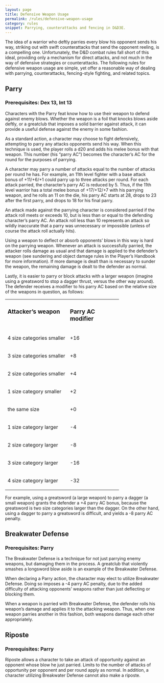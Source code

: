 ```yaml
---
layout: page
title: Defensive Weapon Usage
permalink: /rules/defensive-weapon-usage
category: rules
snippet: Parrying, counterattacks and fencing in D&D3E.
---
```


The idea of a warrior who deftly parries every blow his opponent sends his way, striking out with swift counterattacks that send the opponent reeling, is a compelling one. Unfortunately, the D&D combat rules fall short of this ideal, providing only a mechanism for direct attacks, and not much in the way of defensive strategies or counterattacks. The following rules for defensive weapon usage are simple, yet offer a reasonable way of dealing with parrying, counterattacks, fencing-style fighting, and related topics.

## Parry

### Prerequisites: Dex 13, Int 13

Characters with the Parry feat know how to use their weapon to defend against enemy blows. Whether the weapon is a foil that knocks blows aside deftly, or a greatclub that imposes a solid barrier against attack, it can provide a useful defense against the enemy in some fashion.

As a standard action, a character may choose to fight defensively, attempting to parry any attacks opponents send his way. When this technique is used, the player rolls a d20 and adds his melee bonus with that weapon. This number (his “parry AC”) becomes the character’s AC for the round for the purposes of parrying.

A character may parry a number of attacks equal to the number of attacks per round he has. For example, an 11th level fighter with a base attack bonus of +11/+6/+1 could parry up to three attacks per round. For each attack parried, the character’s parry AC is reduced by 5\. Thus, if the 11th level warrior has a total melee bonus of +17/+12/+7 with his parrying weapon, and he rolls an 11 on the die, his parry AC starts at 28, drops to 23 after the first parry, and drops to 18 for his final parry.

An attack made against the parrying character is considered parried if the attack roll meets or exceeds 10, but is less than or equal to the defending character’s parry AC. An attack roll less than 10 represents an attack so wildly inaccurate that a parry was unnecessary or impossible (unless of course the attack roll actually hits).

Using a weapon to deflect or absorb opponents’ blows in this way is hard on the parrying weapon. Whenever an attack is successfully parried, the attacker rolls damage as usual and that damage is applied to the defender’s weapon (see sundering and object damage rules in the Player’s Handbook for more information). If more damage is dealt than is necessary to sunder the weapon, the remaining damage is dealt to the defender as normal.

Lastly, it is easier to parry or block attacks with a larger weapon (imagine using a greatsword to stop a dagger thrust, versus the other way around). The defender receives a modifier to his parry AC based on the relative size of the weapons in question, as follows:

<center>

<table cellspacing="0" cellpadding="8" border="0" width="372"><colgroup><col width="188"> <col width="152"></colgroup>

<tbody>

<tr valign="TOP">

<td width="188">

### Attacker’s weapon

</td>

<td width="152">

### Parry AC modifier

</td>

</tr>

<tr valign="TOP">

<td width="188">

4 size categories smaller

</td>

<td width="152">

+16

</td>

</tr>

<tr valign="TOP">

<td width="188">

3 size categories smaller

</td>

<td width="152">

+8

</td>

</tr>

<tr valign="TOP">

<td width="188">

2 size categories smaller

</td>

<td width="152">

+4

</td>

</tr>

<tr valign="TOP">

<td width="188">

1 size category smaller

</td>

<td width="152">

+2

</td>

</tr>

<tr valign="TOP">

<td width="188">

the same size

</td>

<td width="152">

+0

</td>

</tr>

<tr valign="TOP">

<td width="188">

1 size category larger

</td>

<td width="152">

-4

</td>

</tr>

<tr valign="TOP">

<td width="188">

2 size category larger

</td>

<td width="152">

-8

</td>

</tr>

<tr valign="TOP">

<td width="188">

3 size category larger

</td>

<td width="152">

-16

</td>

</tr>

<tr valign="TOP">

<td width="188">

4 size category larger

</td>

<td width="152">

-32

</td>

</tr>

</tbody>

</table>

</center>

For example, using a greatsword (a large weapon) to parry a dagger (a small weapon) grants the defender a +4 parry AC bonus, because the greatsword is two size categories larger than the dagger. On the other hand, using a dagger to parry a greatsword is difficult, and yields a -8 parry AC penalty.

## Breakwater Defense

### Prerequisites: Parry

The Breakwater Defense is a technique for not just parrying enemy weapons, but damaging them in the process. A greatclub that violently smashes a longsword blow aside is an example of the Breakwater Defense.

When declaring a Parry action, the character may elect to utilize Breakwater Defense. Doing so imposes a -4 parry AC penalty, due to the added difficulty of attacking opponents’ weapons rather than just deflecting or blocking them.

When a weapon is parried with Breakwater Defense, the defender rolls his weapon’s damage and applies it to the attacking weapon. Thus, when one weapon parries another in this fashion, both weapons damage each other appropriately.

## Riposte

### Prerequisites: Parry

Riposte allows a character to take an attack of opportunity against an opponent whose blow he just parried. Limits to the number of attacks of opportunity per opponent and per round apply as normal. In addition, a character utilizing Breakwater Defense cannot also make a riposte.
